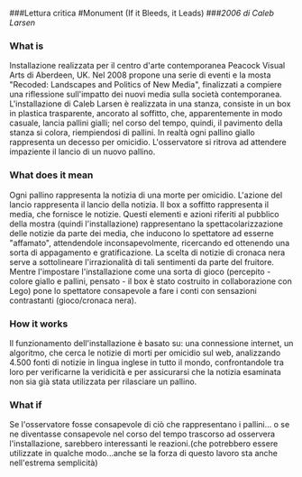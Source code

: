 ###Lettura critica
#Monument (If it Bleeds, it Leads)
###_2006 di Caleb Larsen_

### What is
Installazione realizzata per il centro d'arte contemporanea Peacock Visual Arts di Aberdeen, UK. Nel 2008 propone una serie di eventi e la mosta "Recoded: Landscapes and Politics of New Media", finalizzati a compiere una riflessione sull'impatto dei nuovi media sulla società contemporanea.
L'installazione di Caleb Larsen è realizzata in una stanza, consiste in un box in plastica trasparente, ancorato al soffitto, che, apparentemente in modo casuale, lancia pallini gialli; nel corso del tempo, quindi, il pavimento della stanza si colora, riempiendosi di pallini. In realtà ogni pallino giallo rappresenta un decesso per omicidio. L'osservatore si ritrova ad attendere impaziente il lancio di un nuovo pallino.

### What does it mean
Ogni pallino rappresenta la notizia di una morte per omicidio.
L'azione del lancio rappresenta il lancio della notizia.
Il box a soffitto rappresenta il media, che fornisce le notizie.
Questi elementi e azioni riferiti al pubblico della mostra (quindi l'installazione) rappresentano la spettacolarizzazione delle notizie da parte dei media, che inducono lo spettatore ad esserne "affamato", attendendole inconsapevolmente, ricercando ed ottenendo una sorta di appagamento e gratificazione.
La scelta di notizie di cronaca nera serve a sottolineare l'irrazionalità di tali sentimenti da parte del fruitore.
Mentre l'impostare l'installazione come una sorta di gioco (percepito - colore giallo e pallini, pensato - il box è stato costruito in collaborazione con Lego) pone lo spettatore consapevole a fare i conti con sensazioni contrastanti (gioco/cronaca nera).

### How it works
Il funzionamento dell'installazione è basato su: 
una connessione internet, un algoritmo, che cerca le notizie di morti per omicidio sul web, analizzando 4.500 fonti di notizie in lingua inglese in tutto il mondo, confrontandole tra loro per verificarne la veridicità e per assicurarsi che la notizia esaminata non sia già stata utilizzata per rilasciare un pallino.

### What if
Se l'osservatore fosse consapevole di ciò che rappresentano i pallini...
o se ne diventasse consapevole nel corso del tempo trascorso ad osservera l'installazione, sarebbero interessanti le reazioni.(che potrebbero essere utilizzate in qualche modo...anche se la forza di questo lavoro sta anche nell'estrema semplicità)




